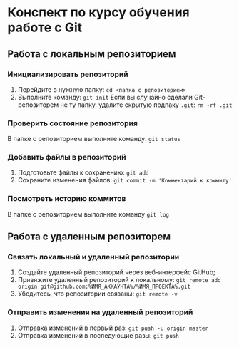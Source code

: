 # Конспект по курсу обучения работе с Git

## Работа с локальным репозиторием
### Инициализировать репозиторий
1. Перейдите в нужную папку: `cd <папка с репозиторием>`
1. Выполните команду: `git init`
Если вы случайно сделали Git-репозиторем не ту папку, удалите скрытую подпаку `.git`: `rm -rf .git`
### Проверить состояние репозитория
В папке с репозиторием выполните команду: `git status`
### Добавить файлы в репозиторий
1. Подготовьте файлы к сохранению: `git add`
1. Сохраните изменения файлов: `git commit -m 'Комментарий к коммиту'`
### Посмотреть историю коммитов
В папке с репозиторием выполните команду `git log`

## Работа с удаленным репозиторем
### Связать локальный и удаленный репозитории
1. Создайте удаленный репозиторий через веб-интерфейс GitHub;
1. Привяжите удаленный репозиторий к локальному: `git remote add origin git@github.com:%ИМЯ_АККАУНТА%/%ИМЯ_ПРОЕКТА%.git`
1. Убедитесь, что репозитории связаны: `git remote -v`
### Отправить изменения на удаленный репозиторий
1. Отправка изменений в первый раз: `git push -u origin master`
1. Отправка изменений в последующие разы: `git push`
